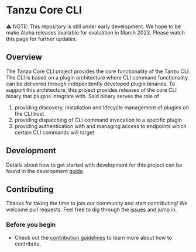 # Tanzu Core CLI

:warning: NOTE: This repository is still under early development. We hope to be
make Alpha releases available for evaluation in March 2023.  Please watch this
page for further updates.

## Overview

The Tanzu Core CLI project provides the core functionality of the Tanzu CLI.
The CLI is based on a plugin architecture where CLI command functionality can
be delivered through independently developed plugin binaries.  To support this
architecture, this project provides releases of the core CLI binary that
plugins integrate with. Said binary serves the role of

1. providing discovery, installation and lifecycle management of plugins on the CLI host
1. providing dispatching of CLI command invocation to a specific plugin
1. providing authentication with and managing access to endpoints which certain CLI commands will target

## Development

Details about how to get started with development for this project can be found in the development [guide](docs/dev.md).

## Contributing

Thanks for taking the time to join our community and start contributing! We
welcome pull requests. Feel free to dig through the [issues](https://github.com/vmware-tanzu/tanzu-cli/issues) and jump in.

### Before you begin

* Check out the [contribution guidelines](CONTRIBUTING.md) to learn more about how to contribute.
